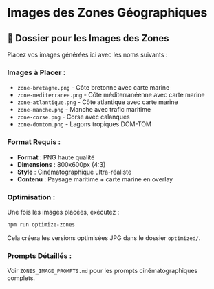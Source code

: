 # Images des Zones Géographiques

## 📁 **Dossier pour les Images des Zones**

Placez vos images générées ici avec les noms suivants :

### **Images à Placer :**
- `zone-bretagne.png` - Côte bretonne avec carte marine
- `zone-mediterranee.png` - Côte méditerranéenne avec carte marine  
- `zone-atlantique.png` - Côte atlantique avec carte marine
- `zone-manche.png` - Manche avec trafic maritime
- `zone-corse.png` - Corse avec calanques
- `zone-domtom.png` - Lagons tropiques DOM-TOM

### **Format Requis :**
- **Format** : PNG haute qualité
- **Dimensions** : 800x600px (4:3)
- **Style** : Cinématographique ultra-réaliste
- **Contenu** : Paysage maritime + carte marine en overlay

### **Optimisation :**
Une fois les images placées, exécutez :
```bash
npm run optimize-zones
```

Cela créera les versions optimisées JPG dans le dossier `optimized/`.

### **Prompts Détaillés :**
Voir `ZONES_IMAGE_PROMPTS.md` pour les prompts cinématographiques complets.
